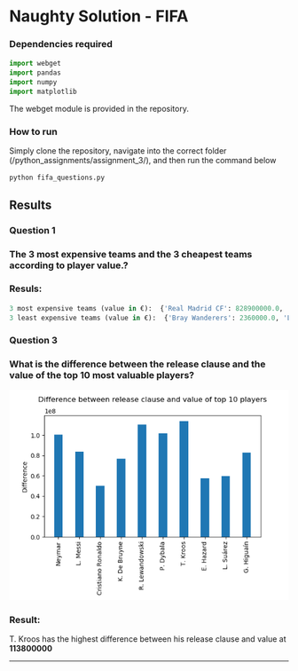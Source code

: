 # Naughty Solution - FIFA
### Dependencies required
```python
import webget
import pandas 
import numpy 
import matplotlib
```
The webget module is provided in the repository.

### How to run
Simply clone the repository, navigate into the correct folder (/python_assignments/assignment_3/), and then run the command below
```
python fifa_questions.py
```

## Results
### Question 1
### The 3 most expensive teams and the 3 cheapest teams according to player value.?
### Resuls:
```python
3 most expensive teams (value in €):  {'Real Madrid CF': 828900000.0, 'FC Bayern Munich': 741450000.0, 'FC Barcelona': 737500000.0}
3 least expensive teams (value in €):  {'Bray Wanderers': 2360000.0, 'Limerick FC': 2480000.0, 'Drogheda United': 2580000.0}
```

### Question 3
### What is the difference between the release clause and the value of the top 10 most valuable players?

![alt text](https://github.com/ThomasThimothee/python_assignments/blob/master/assignment_3/plot_images/fifa_question_3.png)

### Result: 
 T. Kroos has the highest difference between his release clause and value at **113800000**
___
